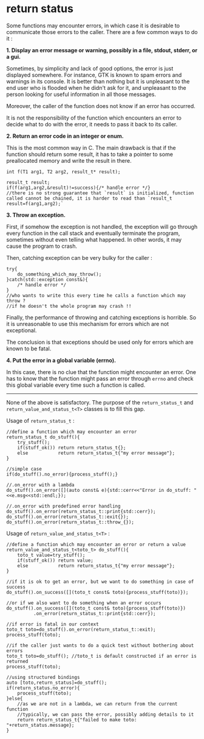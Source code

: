 # return status

Some functions may encounter errors, in which case it is desirable to communicate those errors to the caller. There are a few common ways to do it :

**1. Display an error message or warning, possibly in a file, stdout, stderr, or a gui.**

Sometimes, by simplicity and lack of good options, the error is just displayed somewhere. For instance, GTK is known to spam errors and warnings in its console. It is better than nothing but it is unpleasant to the end user who is flooded when he didn't ask for it, and unpleasant to the person looking for useful information in all those messages.

Moreover, the caller of the function does not know if an error has occurred.

It is not the responsibility of the function which encounters an error to decide what to do with the error, it needs to pass it back to its caller.

**2. Return an error code in an integer or enum.** 

This is the most common way in C. The main drawback is that if the function should return some result, it has to take a pointer to some preallocated memory and write the result in there. 
```
int f(T1 arg1, T2 arg2, result_t* result);

result_t result;
if(f(arg1,arg2,&result)!=success){/* handle error */}
//there is no strong guarantee that `result` is initialized, function called cannot be chained, it is harder to read than `result_t result=f(arg1,arg2);`
```

**3. Throw an exception.**

First, if somehow the exception is not handled, the exception will go through every function in the call stack and eventually terminate the program, sometimes without even telling what happened. In other words, it may cause the program to crash.

Then, catching exception can be very bulky for the caller :
```
try{
	do_something_which_may_throw();
}catch(std::exception const&){
	/* handle error */
}
//who wants to write this every time he calls a function which may throw ?
//if he doesn't the whole program may crash !!
```

Finally, the performance of throwing and catching exceptions is horrible. So it is unreasonable to use this mechanism for errors which are not exceptional.

The conclusion is that exceptions should be used only for errors which are known to be fatal.

**4. Put the error in a global variable (errno).**

In this case, there is no clue that the function might encounter an error. One has to know that the function might pass an error through `errno` and check this global variable every time such a function is called.

---

None of the above is satisfactory. The purpose of the `return_status_t` and `return_value_and_status_t<T>` classes is to fill this gap. 

Usage of `return_status_t` :
```
//define a function which may encounter an error
return_status_t do_stuff(){
	try_stuff(); 
	if(stuff_ok()) return return_status_t{}; 
	else           return return_status_t{"my error message"};
}

//simple case
if(do_stuff().no_error){process_stuff();} 

//.on_error with a lambda
do_stuff().on_error([](auto const& e){std::cerr<<"Error in do_stuff: "<<e.msg<<std::endl;});

//.on_error with predefined error handling
do_stuff().on_error(return_status_t::print{std::cerr});
do_stuff().on_error(return_status_t::exit{});
do_stuff().on_error(return_status_t::throw_{});
```

Usage of `return_value_and_status_t<T>` :
```
//define a function which may encounter an error or return a value
return_value_and_status_t<toto_t> do_stuff(){
	toto_t value=try_stuff(); 
	if(stuff_ok()) return value; 
	else           return return_status_t{"my error message"};
}

//if it is ok to get an error, but we want to do something in case of success
do_stuff().on_success([](toto_t const& toto){process_stuff(toto)});

//or if we also want to do something when an error occurs
do_stuff().on_success([](toto_t const& toto){process_stuff(toto)})
          .on_error(return_status_t::print{std::cerr});

//if error is fatal in our context
toto_t toto=do_stuff().on_error(return_status_t::exit);
process_stuff(toto);

//if the caller just wants to do a quick test without bothering about errors
toto_t toto=do_stuff(); //toto_t is default constructed if an error is returned
process_stuff(toto);

//using structured bindings
auto [toto,return_status]=do_stuff();
if(return_status.no_error){
	process_stuff(toto);
}else{
	//as we are not in a lambda, we can return from the current function
	//typically, we can pass the error, possibly adding details to it
	return return_status_t{"failed to make toto: "+return_status.message};
}
```


